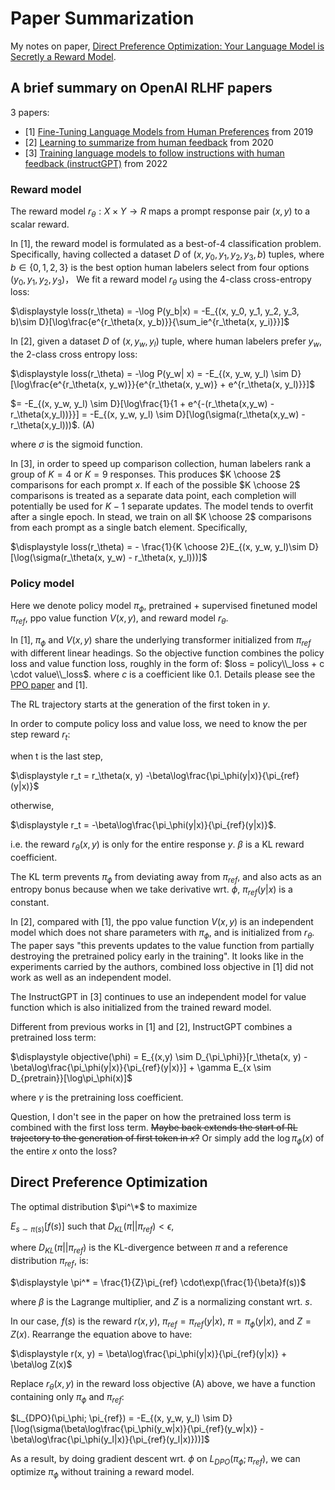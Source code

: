 # Paper Summarization

My notes on paper, [Direct Preference Optimization: Your Language Model is Secretly a Reward Model](https://arxiv.org/abs/2305.18290).  

## A brief summary on OpenAI RLHF papers

3 papers:
* \[1\] [Fine-Tuning Language Models from Human Preferences](https://arxiv.org/abs/1909.08593) from 2019
* \[2\] [Learning to summarize from human feedback](https://arxiv.org/abs/2009.01325) from 2020
* \[3\] [Training language models to follow instructions with human feedback (instructGPT)](https://arxiv.org/abs/2203.02155) from 2022
### Reward model

The reward model $r_\theta: X \times Y \to R$  maps a prompt response pair $(x, y)$ to a scalar reward.

In [1], the reward model is formulated as a best-of-4 classification problem. Specifically, having collected a dataset $D$ of $(x, y_0, y_1, y_2, y_3, b)$ tuples, where $b \in \{0, 1, 2, 3\}$ is the best option human labelers select from four options $(y_0, y_1, y_2, y_3)$， We fit a reward model $r_\theta$ using the 4-class cross-entropy loss:

$\displaystyle loss(r_\theta) = -\log P(y_b|x) = -E_{(x, y_0, y_1, y_2, y_3, b)\sim D}[\log\frac{e^{r_\theta(x, y_b)}}{\sum_ie^{r_\theta(x, y_i)}}]$

In [2], given a dataset $D$ of $(x, y_w, y_l)$ tuple, where human labelers prefer $y_w$, the 2-class cross entropy loss:

$\displaystyle loss(r_\theta) = -\log P(y_w| x) = -E_{(x, y_w, y_l) \sim D}[\log\frac{e^{r_\theta(x, y_w)}}{e^{r_\theta(x, y_w)} + e^{r_\theta(x, y_l)}}]$

$= -E_{(x, y_w, y_l) \sim D}[\log\frac{1}{1 + e^{-(r_\theta(x,y_w) - r_\theta(x,y_l))}}] = -E_{(x, y_w, y_l) \sim D}[\log(\sigma(r_\theta(x,y_w) - r_\theta(x,y_l)))$.   (A)

where $\sigma$ is the sigmoid function.

In \[3\], in order to speed up comparison collection, human labelers rank a group of $K=4$ or $K=9$ responses. This produces $K \choose 2$ comparisons for each prompt $x$. If each of the possible $K \choose 2$ comparisons is treated as a separate data point, each completion will potentially be used for $K-1$ separate updates. The model tends to overfit after a single epoch. In stead, we train on all $K \choose 2$ comparisons from each prompt as a single batch element. 
Specifically, 

$\displaystyle loss(r_\theta) = - \frac{1}{K \choose 2}E_{(x, y_w, y_l)\sim D}[\log(\sigma(r_\theta(x, y_w) - r_\theta(x, y_l)))]$

### Policy model

Here we denote policy model $\pi_\phi$, pretrained + supervised finetuned model $\pi_{ref}$, ppo value function $V(x,y)$, and reward model $r_\theta$.

In \[1\], $\pi_\phi$ and $V(x,y)$ share the underlying transformer initialized from $\pi_{ref}$ with different linear headings. So the objective function combines the policy loss and value function loss, roughly in the form of:
$loss = policy\\_loss + c \cdot value\\_loss$. where $c$ is a coefficient like 0.1.
Details please see the [PPO paper](https://arxiv.org/abs/1707.06347) and \[1\]. 

The RL trajectory starts at the generation of the first token in $y$. 

In order to compute policy loss and value loss, we need to know the per step reward $r_t$:

when t is the last step, 

$\displaystyle r_t = r_\theta(x, y) -\beta\log\frac{\pi_\phi(y|x)}{\pi_{ref}(y|x)}$

otherwise, 

$\displaystyle r_t = -\beta\log\frac{\pi_\phi(y|x)}{\pi_{ref}(y|x)}$.

i.e. the reward $r_\theta(x, y)$ is only for the entire response $y$. $\beta$ is a KL reward coefficient.

The KL term prevents $\pi_\phi$ from deviating away from $\pi_{ref}$, and also acts as an entropy bonus because when we take derivative wrt. $\phi$, $\pi_{ref}(y|x)$ is a constant.

In [2],  compared with [1], the ppo value function $V(x, y)$ is an independent model which does not share parameters with $\pi_\phi$, and is initialized from $r_\theta$. The paper says "this prevents updates to the value function from partially destroying the pretrained policy early in the training".
It looks like in the experiments carried by the authors, combined loss objective in [1] did not work as well as an independent model.

The InstructGPT in [3] continues to use an independent model for value function which is also initialized from the trained reward model. 

Different from previous works in [1] and [2], InstructGPT combines a pretrained loss term:

$\displaystyle objective(\phi) = E_{(x,y) \sim D_{\pi_\phi}}[r_\theta(x, y) -\beta\log\frac{\pi_\phi(y|x)}{\pi_{ref}(y|x)}] + \gamma E_{x \sim D_{pretrain}}[\log\pi_\phi(x)]$

where $\gamma$ is the pretraining loss coefficient.

Question, I don't see in the paper on how the pretrained loss term is combined with the first loss term. ~~Maybe back extends the start of RL trajectory to the generation of first token in $x$?~~ Or simply add the $\log\pi_\phi(x)$ of the entire $x$ onto the loss?

## Direct Preference Optimization

The optimal distribution $\pi^\*$ to maximize

$E_{s \sim \pi(s)}[f(s)]$  such that $D_{KL}(\pi||\pi_{ref}) < \epsilon$, 

where $D_{KL}(\pi||\pi_{ref})$ is the KL-divergence between $\pi$ and a reference distribution $\pi_{ref}$, is: 

$\displaystyle \pi^* = \frac{1}{Z}\pi_{ref} \cdot\exp(\frac{1}{\beta}f(s))$

where $\beta$ is the Lagrange multiplier, and $Z$ is a normalizing constant wrt. $s$.

In our case, $f(s)$ is the reward $r(x, y)$, $\pi_{ref} = \pi_{ref}(y|x)$, $\pi = \pi_\phi(y|x)$, and $Z = Z(x)$.
Rearrange the equation above to have:

$\displaystyle r(x, y) = \beta\log\frac{\pi_\phi(y|x)}{\pi_{ref}(y|x)} + \beta\log Z(x)$

Replace $r_\theta(x, y)$ in the reward loss objective (A) above, we have a function containing only $\pi_\phi$ and $\pi_{ref}$:

$L_{DPO}(\pi_\phi; \pi_{ref}) = -E_{(x, y_w, y_l) \sim D}[\log(\sigma(\beta\log\frac{\pi_\phi(y_w|x)}{\pi_{ref}(y_w|x)} - \beta\log\frac{\pi_\phi(y_l|x)}{\pi_{ref}(y_l|x)}))]$

As a result, by doing gradient descent wrt. $\phi$ on $L_{DPO}(\pi_\phi; \pi_{ref})$, we can optimize $\pi_\phi$ without training a reward model.
